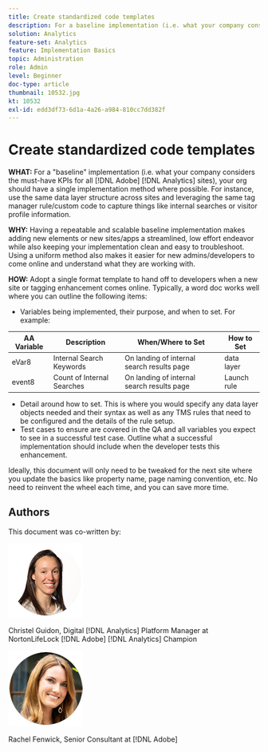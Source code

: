 ```yaml
---
title: Create standardized code templates
description: For a baseline implementation (i.e. what your company considers the must-have KPIs for all [!DNL Adobe] [!DNL Analytics] sites), your org should have a single implementation method where possible.
solution: Analytics
feature-set: Analytics
feature: Implementation Basics
topic: Administration
role: Admin
level: Beginner
doc-type: article
thumbnail: 10532.jpg
kt: 10532
exl-id: edd3df73-6d1a-4a26-a984-810cc7dd382f
---
```

# Create standardized code templates

**WHAT:** For a "baseline" implementation (i.e. what your company considers the must-have KPIs for all [!DNL Adobe] [!DNL Analytics] sites), your org should have a single implementation method where possible. For instance, use the same data layer structure across sites and leveraging the same tag manager rule/custom code to capture things like internal searches or visitor profile information.

**WHY:** Having a repeatable and scalable baseline implementation makes adding new elements or new sites/apps a streamlined, low effort endeavor while also keeping your implementation clean and easy to troubleshoot. Using a uniform method also makes it easier for new admins/developers to come online and understand what they are working with.

**HOW:** Adopt a single format template to hand off to developers when a new site or tagging enhancement comes online. Typically, a word doc works well where you can outline the following items: 

* Variables being implemented, their purpose, and when to set. For example:

| AA Variable | Description | When/Where to Set | How to Set |
|--- |--- |--- |--- |
| eVar8 | Internal Search Keywords | On landing of internal search results page | data layer |
| event8 | Count of Internal Searches | On landing of internal search results page | Launch rule |

* Detail around how to set. This is where you would specify any data layer objects needed and their syntax as well as any TMS rules that need to be configured and the details of the rule setup.
* Test cases to ensure are covered in the QA and all variables you expect to see in a successful test case. Outline what a successful implementation should include when the developer tests this enhancement.

Ideally, this document will only need to be tweaked for the next site where you update the basics like property name, page naming convention, etc. No need to reinvent the wheel each time, and you can save more time.

## Authors

This document was co-written by:

![Christel Guidon](assets/Christel-Headshot-150.png)

Christel Guidon, Digital [!DNL Analytics] Platform Manager at NortonLifeLock
[!DNL Adobe] [!DNL Analytics] Champion

![Rachel Fenwick](assets/Rachel-Fenwick-150.png)

Rachel Fenwick, Senior Consultant at [!DNL Adobe]
